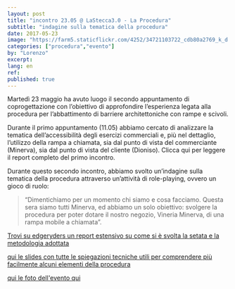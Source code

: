 ```yaml
---
layout: post
title: "incontro 23.05 @ LaStecca3.0 - La Procedura"
subtitle: "indagine sulla tematica della procedura"
date: 2017-05-23
image: "https://farm5.staticflickr.com/4252/34721103722_cdb80a2769_k_d.jpg"
categories: ["procedura","evento"]
by: "Lorenzo"
excerpt:
lang: en
ref:
published: true
---
```

Martedì 23 maggio ha avuto luogo il secondo appuntamento di coprogettazione con l’obiettivo di approfondire l’esperienza legata alla procedura per l’abbattimento di barriere architettoniche con rampe e scivoli.

Durante il primo appuntamento (11.05) abbiamo cercato di analizzare la tematica dell’accessibilità degli esercizi commerciali e, più nel dettaglio, l’utilizzo della rampa a chiamata, sia dal punto di vista del commerciante (Minerva), sia dal punto di vista del cliente (Dioniso). Clicca qui per leggere il report completo del primo incontro.

Durante questo secondo incontro, abbiamo svolto un’indagine sulla tematica della procedura attraverso un’attività di role-playing, ovvero un gioco di ruolo:

> “Dimentichiamo per un momento chi siamo e cosa facciamo. Questa sera siamo tutti Minerva, ed abbiamo un solo obiettivo: svolgere la procedura per poter dotare il nostro negozio, Vineria Minerva, di una rampa mobile a chiamata”.

[Trovi su edgeryders un report estensivo su come si è svolta la setata e la metodologia adottata](https://edgeryders.eu/en/open-rampette-la-procedura-incontro-2305-lastecca30)

[qui le slides con tutte le spiegazioni tecniche utili per comprendere più facilmente alcuni elementi della procedura ](https://docs.google.com/presentation/d/1lzHEWSHhxOgQtSfgQL7zgcRrO0Ie_1Ty9Wfhyn5P7RU/edit?usp=sharing)

[qui le foto dell'evento qui](https://www.flickr.com/photos/wemake_cc/albums/72157682301398590)
